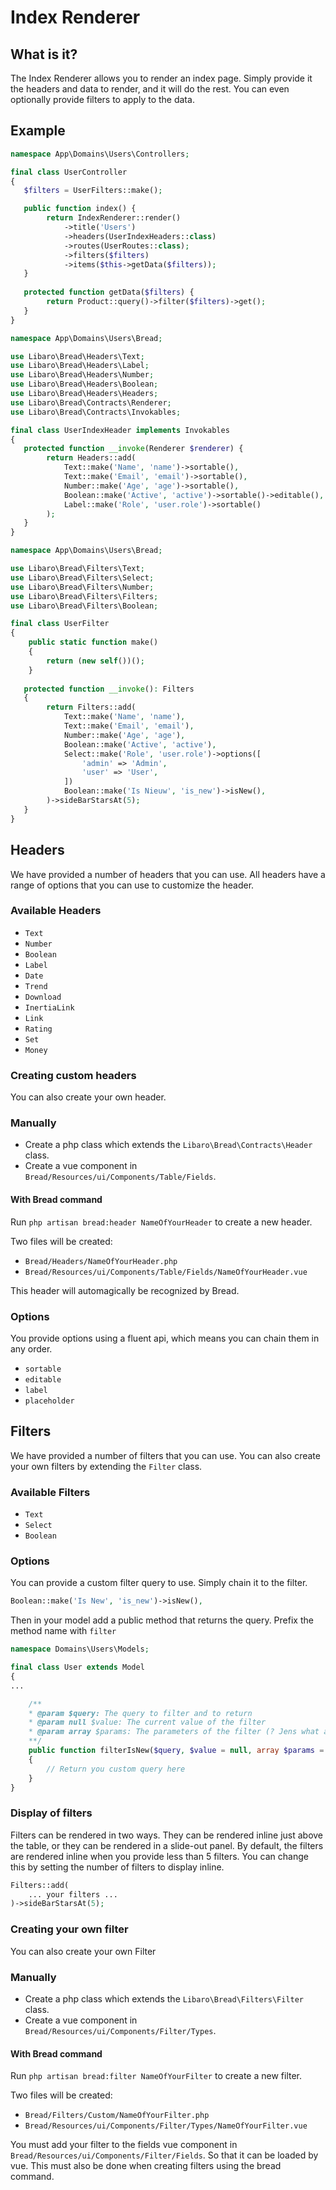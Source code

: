 # Index Renderer

## What is it?

The Index Renderer allows you to render an index page. Simply provide it the headers and data to render, and it will do
the rest. You can even optionally provide filters to apply to the data.

## Example

````php
namespace App\Domains\Users\Controllers;

final class UserController
{
   $filters = UserFilters::make();

   public function index() {
        return IndexRenderer::render()
            ->title('Users')
            ->headers(UserIndexHeaders::class)
            ->routes(UserRoutes::class);
            ->filters($filters)
            ->items($this->getData($filters));
   }
   
   protected function getData($filters) {
        return Product::query()->filter($filters)->get();
   }
}
````

````php
namespace App\Domains\Users\Bread;

use Libaro\Bread\Headers\Text;
use Libaro\Bread\Headers\Label;
use Libaro\Bread\Headers\Number;
use Libaro\Bread\Headers\Boolean;
use Libaro\Bread\Headers\Headers;
use Libaro\Bread\Contracts\Renderer;
use Libaro\Bread\Contracts\Invokables;

final class UserIndexHeader implements Invokables
{
   protected function __invoke(Renderer $renderer) {
        return Headers::add(
            Text::make('Name', 'name')->sortable(),
            Text::make('Email', 'email')->sortable(),
            Number::make('Age', 'age')->sortable(),
            Boolean::make('Active', 'active')->sortable()->editable(),
            Label::make('Role', 'user.role')->sortable()
        );
   }
}
````

````php
namespace App\Domains\Users\Bread;

use Libaro\Bread\Filters\Text;
use Libaro\Bread\Filters\Select;
use Libaro\Bread\Filters\Number;
use Libaro\Bread\Filters\Filters;
use Libaro\Bread\Filters\Boolean;

final class UserFilter
{
    public static function make()
    {
        return (new self())();
    }
    
   protected function __invoke(): Filters 
   {
        return Filters::add(
            Text::make('Name', 'name'),
            Text::make('Email', 'email'),
            Number::make('Age', 'age'),
            Boolean::make('Active', 'active'),
            Select::make('Role', 'user.role')->options([
                'admin' => 'Admin',
                'user' => 'User',
            ])
            Boolean::make('Is Nieuw', 'is_new')->isNew(),
        )->sideBarStarsAt(5);
   }
}
````

## Headers
We have provided a number of headers that you can use.
All headers have a range of options that you can use to customize the header.

### Available Headers
- `Text`
- `Number`
- `Boolean`
- `Label`
- `Date`
- `Trend`
- `Download`
- `InertiaLink`
- `Link`
- `Rating`
- `Set`
- `Money`

### Creating custom headers
You can also create your own header.

### Manually
- Create a php class which extends the
  `Libaro\Bread\Contracts\Header` class.
- Create a vue component in `Bread/Resources/ui/Components/Table/Fields`.

#### With Bread command
Run `php artisan bread:header NameOfYourHeader` to create a new header.

Two files will be created:
- `Bread/Headers/NameOfYourHeader.php`
- `Bread/Resources/ui/Components/Table/Fields/NameOfYourHeader.vue`

This header will automagically be recognized by Bread.

### Options
You provide options using a fluent api, which means you can chain them in any order.
- `sortable`
- `editable`
- `label`
- `placeholder`

## Filters
We have provided a number of filters that you can use. You can also create your own filters by
extending the `Filter` class.

### Available Filters
- `Text`
- `Select`
- `Boolean`

### Options
You can provide a custom filter query to use. Simply chain it to the filter.

````php
Boolean::make('Is New', 'is_new')->isNew(),
````

Then in your model add a public method that returns the query. Prefix the method name
with `filter`

````php
namespace Domains\Users\Models;

final class User extends Model
{
...

    /**
    * @param $query: The query to filter and to return
    * @param null $value: The current value of the filter
    * @param array $params: The parameters of the filter (? Jens what are these params?)
    **/ 
    public function filterIsNew($query, $value = null, array $params = [])
    {
        // Return you custom query here
    }
}
````

### Display of filters
Filters can be rendered in two ways. They can be rendered inline just above the table, or they can be rendered
in a slide-out panel. By default, the filters are rendered inline when you provide less than 5 filters.
You can change this by setting the number of filters to display inline.
````php
Filters::add(
    ... your filters ...
)->sideBarStarsAt(5);
````

### Creating your own filter
You can also create your own Filter

### Manually
- Create a php class which extends the `Libaro\Bread\Filters\Filter` class.
- Create a vue component in `Bread/Resources/ui/Components/Filter/Types`.

#### With Bread command
Run `php artisan bread:filter NameOfYourFilter` to create a new filter.

Two files will be created:
- `Bread/Filters/Custom/NameOfYourFilter.php`
- `Bread/Resources/ui/Components/Filter/Types/NameOfYourFilter.vue`

You must add your filter to the fields vue component in `Bread/Resources/ui/Components/Filter/Fields`.
So that it can be loaded by vue. This must also be done when creating filters using the bread command.
